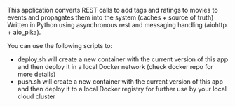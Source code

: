 This application converts REST calls to add tags and ratings to movies to events and propagates them into the system (caches + source of truth)
Written in Python using asynchronous rest and messaging handling (aiohttp + aio_pika).

You can use the following scripts to:
- deploy.sh will create a new container with the current version of this app and then deploy it in a local Docker network (check docker repo for more details)
- push.sh will create a new container with the current version of this app and then deploy it to a local Docker registry for further use by your local cloud cluster
